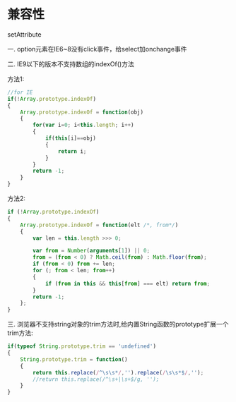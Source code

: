 兼容性
======
setAttribute

一. option元素在IE6~8没有click事件，给select加onchange事件

二. IE9以下的版本不支持数组的indexOf()方法

方法1:

```javascript
//for IE
if(!Array.prototype.indexOf)
{
    Array.prototype.indexOf = function(obj)
    {
        for(var i=0; i<this.length; i++)
        {
            if(this[i]==obj)
            {
                return i;
            }
        }
        return -1;
    }
}
```

方法2:

```javascript
if (!Array.prototype.indexOf)
{
    Array.prototype.indexOf = function(elt /*, from*/)
    {
        var len = this.length >>> 0;

        var from = Number(arguments[1]) || 0;
        from = (from < 0) ? Math.ceil(from) : Math.floor(from);
        if (from < 0) from += len;
        for (; from < len; from++)
        {
            if (from in this && this[from] === elt) return from;
        }
        return -1;
    };
}
```

三. 浏览器不支持string对象的trim方法时,给内置String函数的prototype扩展一个trim方法:
```javascript
if(typeof String.prototype.trim == 'undefined')
{
    String.prototype.trim = function()
    {
        return this.replace(/^\s\s*/,'').replace(/\s\s*$/,'');
        //return this.replace(/^\s+|\s+$/g, '');
    }
}
```

